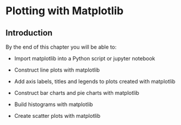 
# Plotting with Matplotlib
## Introduction
By the end of this chapter you will be able to:

 * Import matplotlib into a Python script or jupyter notebook

 * Construct line plots with matplotlib

 * Add axis labels, titles and legends to plots created with matplotlib

 * Construct bar charts and pie charts with matplotlib
 
 * Build histograms with matplotlib
 
 * Create scatter plots with matplotlib
 

